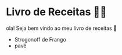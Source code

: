 # Livro de Receitas :man_cook:

ola! Seja bem vindo ao meu livro de receitas :wave:

- Strogonoff de Frango
- pavê
